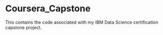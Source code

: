 # Coursera_Capstone
This contains the code associated with my IBM Data Science certification capstone project.
